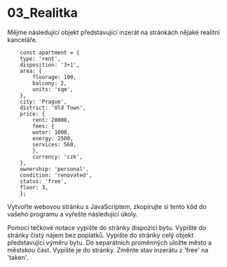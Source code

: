 # 03_Realitka
Mějme následující objekt představující inzerát na stránkách nějaké realitní kanceláře.

        const apartment = {
        type: 'rent',
        disposition: '3+1',
        area: {
            floorage: 100,
            balcony: 2,
            units: 'sqm',
        },
        city: 'Prague',
        district: 'Old Town',
        price: {
            rent: 28000,
            fees: {
            water: 1000,
            energy: 2500,
            services: 560,
            },
            currency: 'czk',
        },
        ownership: 'personal',
        condition: 'renovated',
        status: 'free',
        floor: 3,
        };

Vytvořte webovou stránku s JavaScriptem, zkopírujte si tento kód do vašeho programu a vyřešte následující úkoly.

Pomocí tečkové notace vypište do stránky dispozici bytu.
Vypište do stránky čistý nájem bez poplatků.
Vypište do stránky celý objekt představující výměru bytu.
Do separátních proměnných uložte město a městskou část. Vypište je do stránky.
Změnte stav inzerátu z 'free' na 'taken'.
